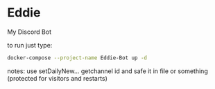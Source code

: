# Eddie

My Discord Bot

to run just type:

```sh
docker-compose --project-name Eddie-Bot up -d
```
notes:
use setDailyNew... 
getchannel id and safe it in file or something (protected for visitors and restarts) 
